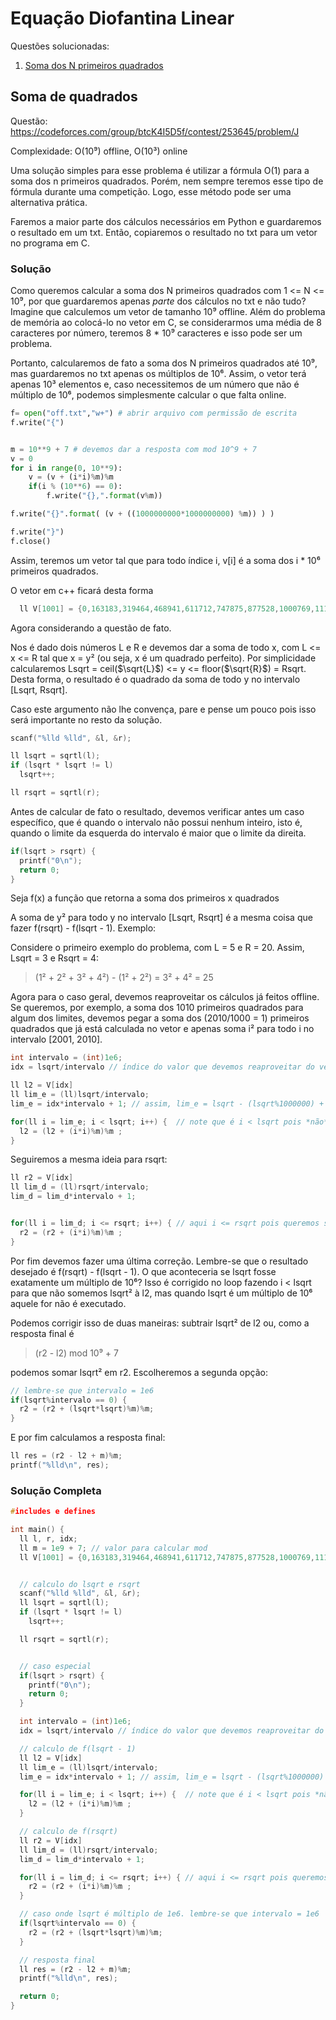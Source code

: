 # Equação Diofantina Linear

Questões solucionadas:

1. [Soma dos N primeiros quadrados](#soma-de-quadrados)

## Soma de quadrados

Questão: https://codeforces.com/group/btcK4I5D5f/contest/253645/problem/J

Complexidade: O(10⁹) offline, O(10³) online

Uma solução simples para esse problema é utilizar a fórmula O(1) para a soma dos n primeiros quadrados. Porém, nem sempre teremos esse tipo de fórmula durante uma competição. Logo, esse método pode ser uma alternativa prática.

Faremos a maior parte dos cálculos necessários em Python e guardaremos o resultado em um txt. Então, copiaremos o resultado no txt para um vetor no programa em C.

### Solução

Como queremos calcular a soma dos N primeiros quadrados com 1 <= N <= 10⁹, por que guardaremos apenas *parte* dos cálculos no txt e não tudo? Imagine que calculemos um vetor de tamanho 10⁹ offline. Além do problema de memória ao colocá-lo no vetor em C, se considerarmos uma média de 8 caracteres por número, teremos 8 * 10⁹ caracteres e isso pode ser um problema.

Portanto, calcularemos de fato a soma dos N primeiros quadrados até 10⁹, mas guardaremos no txt apenas os múltiplos de 10⁶. Assim, o vetor terá apenas 10³ elementos e, caso necessitemos de um número que não é múltiplo de 10⁶, podemos simplesmente calcular o que falta online.

```python
f= open("off.txt","w+") # abrir arquivo com permissão de escrita
f.write("{")


m = 10**9 + 7 # devemos dar a resposta com mod 10^9 + 7
v = 0
for i in range(0, 10**9):
    v = (v + (i*i)%m)%m
    if(i % (10**6) == 0):
        f.write("{},".format(v%m))

f.write("{}".format( (v + ((1000000000*1000000000) %m)) ) )

f.write("}")
f.close()
```

Assim, teremos um vetor tal que para todo índice i, v[i] é a soma dos i * 10⁶ primeiros quadrados.

O vetor em c++ ficará desta forma

```c++
  ll V[1001] = {0,163183,319464,468941,611712,747875,877528,1000769,1117696,1228407,...} // colocar vetor inteiro calculado offline
```

Agora considerando a questão de fato.

Nos é dado dois números L e R e devemos dar a soma de todo x, com L <= x <= R tal que x = y² (ou seja, x é um quadrado perfeito). Por simplicidade calcularemos  Lsqrt = ceil($\sqrt{L}$) <= y <= floor($\sqrt{R}$) = Rsqrt. Desta forma, o resultado é o quadrado da soma de todo y no intervalo [Lsqrt, Rsqrt].

Caso este argumento não lhe convença, pare e pense um pouco pois isso será importante no resto da solução.

```c++
scanf("%lld %lld", &l, &r);

ll lsqrt = sqrtl(l);
if (lsqrt * lsqrt != l)
  lsqrt++;

ll rsqrt = sqrtl(r);
```

Antes de calcular de fato o resultado, devemos verificar antes um caso específico, que é quando o intervalo não possui nenhum inteiro, isto é, quando o limite da esquerda do intervalo é maior que o limite da direita.

```c++
if(lsqrt > rsqrt) {
  printf("0\n");
  return 0;
}
```

Seja f(x) a função que retorna a soma dos primeiros x quadrados

A soma de y² para todo y no intervalo [Lsqrt, Rsqrt] é a mesma coisa que fazer f(rsqrt) - f(lsqrt - 1).
Exemplo:

Considere o primeiro exemplo do problema, com L = 5 e R = 20. Assim, Lsqrt = 3 e Rsqrt = 4:

> (1² + 2² + 3² + 4²) - (1² + 2²) =  3² + 4² = 25

Agora para o caso geral, devemos reaproveitar os cálculos já feitos offline. Se queremos, por exemplo, a soma dos 1010 primeiros quadrados para algum dos limites, devemos pegar a soma dos (2010/1000 = 1) primeiros quadrados que já está calculada no vetor e apenas soma i² para todo i no intervalo [2001, 2010].

```c++
int intervalo = (int)1e6;
idx = lsqrt/intervalo // índice do valor que devemos reaproveitar do vetor calculado offline

ll l2 = V[idx]
ll lim_e = (ll)lsqrt/intervalo;
lim_e = idx*intervalo + 1; // assim, lim_e = lsqrt - (lsqrt%1000000) + 1 , ou seja, um multiplo de 1e6 + 1

for(ll i = lim_e; i < lsqrt; i++) {  // note que é i < lsqrt pois *não* queremos somar lsqrt²
  l2 = (l2 + (i*i)%m)%m ;
}

```

Seguiremos a mesma ideia para rsqrt:

```c++
ll r2 = V[idx]
ll lim_d = (ll)rsqrt/intervalo;
lim_d = lim_d*intervalo + 1;


for(ll i = lim_d; i <= rsqrt; i++) { // aqui i <= rsqrt pois queremos somar rsqrt²
  r2 = (r2 + (i*i)%m)%m ;
}
```

Por fim devemos fazer uma última correção. Lembre-se que o resultado desejado é f(rsqrt) - f(lsqrt - 1). O que aconteceria se lsqrt fosse exatamente um múltiplo de 10⁶? Isso é corrigido no loop fazendo i < lsqrt para que não somemos lsqrt² à l2, mas quando lsqrt é um múltiplo de 10⁶ aquele for não é executado.

Podemos corrigir isso de duas maneiras: subtrair lsqrt² de l2 ou, como a resposta final é

> (r2 - l2) mod 10⁹ + 7

podemos somar lsqrt² em r2. Escolheremos a segunda opção:

```c++
// lembre-se que intervalo = 1e6
if(lsqrt%intervalo == 0) {
  r2 = (r2 + (lsqrt*lsqrt)%m)%m;
}
```

E por fim calculamos a resposta final:

```c++
ll res = (r2 - l2 + m)%m;
printf("%lld\n", res);
```


### Solução Completa

```c++
#includes e defines

int main() {
  ll l, r, idx;
  ll m = 1e9 + 7; // valor para calcular mod
  ll V[1001] = {0,163183,319464,468941,611712,747875,877528,1000769,1117696,1228407,...} // colocar vetor inteiro calculado offline


  // calculo do lsqrt e rsqrt
  scanf("%lld %lld", &l, &r);
  ll lsqrt = sqrtl(l);
  if (lsqrt * lsqrt != l)
    lsqrt++;

  ll rsqrt = sqrtl(r);


  // caso especial
  if(lsqrt > rsqrt) {
    printf("0\n");
    return 0;
  }

  int intervalo = (int)1e6;
  idx = lsqrt/intervalo // índice do valor que devemos reaproveitar do vetor calculado offline

  // calculo de f(lsqrt - 1)
  ll l2 = V[idx]
  ll lim_e = (ll)lsqrt/intervalo;
  lim_e = idx*intervalo + 1; // assim, lim_e = lsqrt - (lsqrt%1000000) + 1 , ou seja, um multiplo de 1e6 + 1

  for(ll i = lim_e; i < lsqrt; i++) {  // note que é i < lsqrt pois *não* queremos somar lsqrt²
    l2 = (l2 + (i*i)%m)%m ;
  }

  // calculo de f(rsqrt)
  ll r2 = V[idx]
  ll lim_d = (ll)rsqrt/intervalo;
  lim_d = lim_d*intervalo + 1;

  for(ll i = lim_d; i <= rsqrt; i++) { // aqui i <= rsqrt pois queremos somar rsqrt²
    r2 = (r2 + (i*i)%m)%m ;
  }

  // caso onde lsqrt é múltiplo de 1e6. lembre-se que intervalo = 1e6
  if(lsqrt%intervalo == 0) {
    r2 = (r2 + (lsqrt*lsqrt)%m)%m;
  }

  // resposta final
  ll res = (r2 - l2 + m)%m;
  printf("%lld\n", res);

  return 0;
}
```
